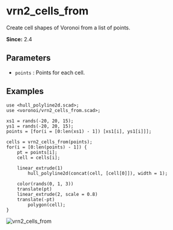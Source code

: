 # vrn2_cells_from

Create cell shapes of Voronoi from a list of points. 

**Since:** 2.4

## Parameters

- `points` : Points for each cell. 

## Examples

    use <hull_polyline2d.scad>;
    use <voronoi/vrn2_cells_from.scad>;

    xs1 = rands(-20, 20, 15);
    ys1 = rands(-20, 20, 15);
    points = [for(i = [0:len(xs1) - 1]) [xs1[i], ys1[i]]];

    cells = vrn2_cells_from(points);
    for(i = [0:len(points) - 1]) {
        pt = points[i];
        cell = cells[i];
        
        linear_extrude(1)
            hull_polyline2d(concat(cell, [cell[0]]), width = 1);
        
        color(rands(0, 1, 3))
        translate(pt)    
        linear_extrude(2, scale = 0.8)
        translate(-pt)    
            polygon(cell);
    }

![vrn2_cells_from](images/lib2x-vrn2_cells_from-1.JPG)
